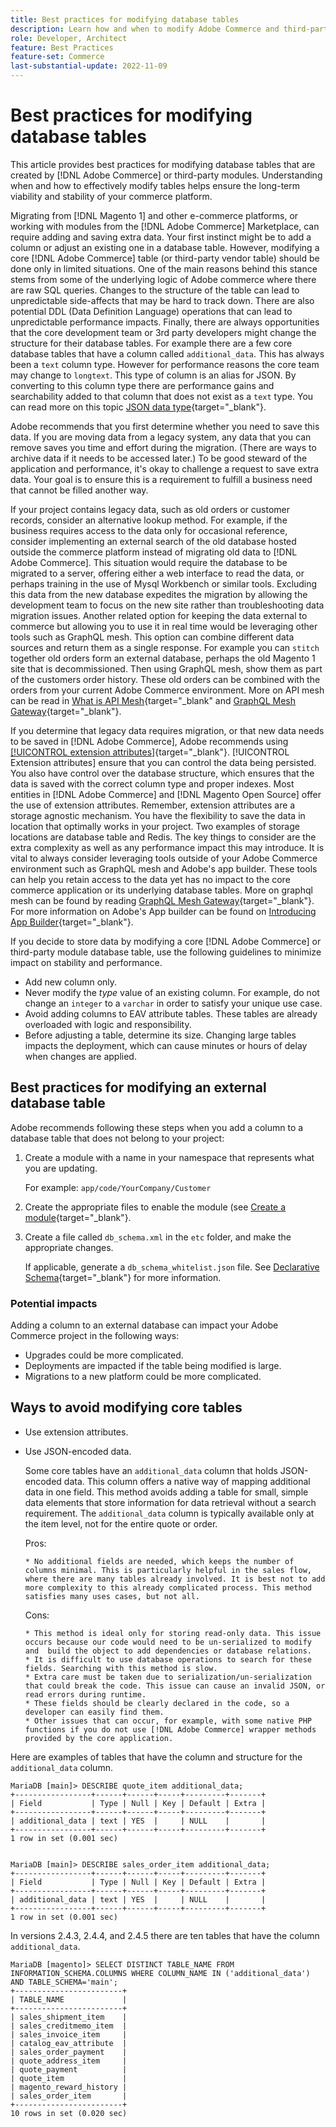 ```yaml
---
title: Best practices for modifying database tables
description: Learn how and when to modify Adobe Commerce and third-party database tables.
role: Developer, Architect
feature: Best Practices
feature-set: Commerce
last-substantial-update: 2022-11-09
---
```

# Best practices for modifying database tables 

This article provides best practices for modifying database tables that are created by [!DNL Adobe Commerce] or third-party modules. Understanding when and how to effectively modify tables helps ensure the long-term viability and stability of your commerce platform.

Migrating from [!DNL Magento 1] and other e-commerce platforms, or working with modules from the [!DNL Adobe Commerce] Marketplace, can require adding and saving extra data. Your first instinct might be to add a column or adjust an existing one in a database table. However, modifying a core [!DNL Adobe Commerce] table (or third-party vendor table) should be done only in limited situations.  One of the main reasons behind this stance stems from some of the underlying logic of Adobe commerce where there are raw SQL queries.  Changes to the structure of the table can lead to unpredictable side-affects that may be hard to track down.  There are also potential DDL (Data Definition Language) operations that can lead to unpredictable performance impacts.  Finally, there are always opportunities that the core development team or 3rd party developers might change the structure for their database tables.  For example there are a few core database tables that have a column called `additional_data`.  This has always been a `text` column type. However for performance reasons the core team may change to `longtext`. This type of column is an alias for JSON. By converting to this column type there are performance gains and searchability added to that column that does not exist as a `text` type. You can read more on this topic [JSON data type](https://mariadb.com/kb/en/json-data-type/){target="_blank"}.

Adobe recommends that you first determine whether you need to save this data. If you are moving data from a legacy system, any data that you can remove saves you time and effort during the migration. (There are ways to archive data if it needs to be accessed later.) To be good steward of the application and performance, it's okay to challenge a request to save extra data. Your goal is to ensure this is a requirement to fulfill a business need that cannot be filled another way.

If your project contains legacy data, such as old orders or customer records, consider an alternative lookup method. For example, if the business requires access to the data only for occasional reference, consider implementing an external search of the old database hosted outside the commerce platform instead of migrating old data to [!DNL Adobe Commerce]. This situation would require the database to be migrated to a server, offering either a web interface to read the data, or perhaps training in the use of Mysql Workbench or similar tools. Excluding this data from the new database expedites the migration by allowing the development team to focus on the new site rather than troubleshooting data migration issues.  Another related option for keeping the data external to commerce but allowing you to use it in real time would be leveraging other tools such as GraphQL mesh.  This option can combine different data sources and return them as a single response.  For example you can `stitch` together old orders form an external database, perhaps the old Magento 1 site that is decommissioned.  Then using GraphQL mesh, show them as part of the customers order history.  These old orders can be combined with the orders from your current Adobe Commerce environment.   More on API mesh can be read in [What is API Mesh](https://developer.adobe.com/graphql-mesh-gateway/gateway/overview/){target="_blank" and [GraphQL Mesh Gateway](https://developer.adobe.com/graphql-mesh-gateway/){target="_blank"}.

If you determine that legacy data requires migration, or that new data needs to be saved in [!DNL Adobe Commerce], Adobe recommends using [[!UICONTROL extension attributes]](https://developer.adobe.com/commerce/php/development/components/add-attributes/){target="_blank"}. [!UICONTROL Extension attributes] ensure that you can control the data being persisted. You also have control over the database structure, which ensures that the data is saved with the correct column type and proper indexes. Most entities in [!DNL Adobe Commerce] and [!DNL Magento Open Source] offer the use of extension attributes.  Remember, extension attributes are a storage agnostic mechanism.  You have the flexibility to save the data in location that optimally works in your project.  Two examples of storage locations are database table and Redis.  The key things to consider are the extra complexity as well as any performance impact this may introduce. It is vital to always consider leveraging tools outside of your Adobe Commerce environment such as GraphQL mesh and Adobe's app builder.  These tools can help you retain access to the data yet has no impact to the core commerce application or its underlying database tables. More on graphql mesh can be found by reading [GraphQL Mesh Gateway](https://developer.adobe.com/graphql-mesh-gateway/){target="_blank"}.  For more information on Adobe's App builder can be found on [Introducing App Builder](https://experienceleague.adobe.com/docs/adobe-developers-live-events/events/2021/oct2021/introduction-app-builder.html?lang=en){target="_blank"}.

If you decide to store data by modifying a core [!DNL Adobe Commerce] or third-party module database table, use the following guidelines to minimize impact on stability and performance.

* Add new column only.
* Never modify the _type_ value of an existing column.  For example, do not change an `integer` to a `varchar` in order to satisfy your unique use case.
* Avoid adding columns to EAV attribute tables. These tables are already overloaded with logic and responsibility.
* Before adjusting a table, determine its size. Changing large tables impacts the deployment, which can cause minutes or hours of delay when changes are applied.

## Best practices for modifying an external database table

Adobe recommends following these steps when you add a column to a database table that does not belong to your project:

1. Create a module with a name in your namespace that represents what you are updating. 

   For example: `app/code/YourCompany/Customer`

1. Create the appropriate files to enable the module (see [Create a module](https://experienceleague.adobe.com/docs/commerce-learn/tutorials/backend-development/create-module.html){target="_blank"}.

1. Create a file called `db_schema.xml` in the `etc` folder, and make the appropriate changes. 

    If applicable, generate a `db_schema_whitelist.json` file. See [Declarative Schema](https://developer.adobe.com/commerce/php/development/components/declarative-schema/configuration/){target="_blank"} for more information.

### Potential impacts

Adding a column to an external database can impact your Adobe Commerce project in the following ways:

* Upgrades could be more complicated.
* Deployments are impacted if the table being modified is large.
* Migrations to a new platform could be more complicated.

## Ways to avoid modifying core tables

* Use extension attributes.
* Use JSON-encoded data. 
    
    Some core tables have an `additional_data` column that holds JSON-encoded data. This column offers a native way of mapping additional data in one field. This method avoids adding a table for small, simple data elements that store information for data retrieval without a search requirement. The `additional_data` column is typically available only at the item level, not for the entire quote or order.
    
    Pros: 
    
      * No additional fields are needed, which keeps the number of columns minimal. This is particularly helpful in the sales flow, where there are many tables already involved. It is best not to add more complexity to this already complicated process. This method satisfies many uses cases, but not all.
    
    Cons: 

      * This method is ideal only for storing read-only data. This issue occurs because our code would need to be un-serialized to modify and  build the object to add dependencies or database relations.
      * It is difficult to use database operations to search for these fields. Searching with this method is slow. 
      * Extra care must be taken due to serialization/un-serialization that could break the code. This issue can cause an invalid JSON, or read errors during runtime. 
      * These fields should be clearly declared in the code, so a developer can easily find them.
      * Other issues that can occur, for example, with some native PHP functions if you do not use [!DNL Adobe Commerce] wrapper methods provided by the core application. 

Here are examples of tables that have the column and structure for the `additional_data` column.

```mysql
MariaDB [main]> DESCRIBE quote_item additional_data;
+-----------------+------+------+-----+---------+-------+
| Field           | Type | Null | Key | Default | Extra |
+-----------------+------+------+-----+---------+-------+
| additional_data | text | YES  |     | NULL    |       |
+-----------------+------+------+-----+---------+-------+
1 row in set (0.001 sec)


MariaDB [main]> DESCRIBE sales_order_item additional_data;
+-----------------+------+------+-----+---------+-------+
| Field           | Type | Null | Key | Default | Extra |
+-----------------+------+------+-----+---------+-------+
| additional_data | text | YES  |     | NULL    |       |
+-----------------+------+------+-----+---------+-------+
1 row in set (0.001 sec)

```

In versions 2.4.3, 2.4.4, and 2.4.5 there are ten tables that have the column `additional_data`.

```mysql
MariaDB [magento]> SELECT DISTINCT TABLE_NAME FROM INFORMATION_SCHEMA.COLUMNS WHERE COLUMN_NAME IN ('additional_data') AND TABLE_SCHEMA='main';
+------------------------+
| TABLE_NAME             |
+------------------------+
| sales_shipment_item    |
| sales_creditmemo_item  |
| sales_invoice_item     |
| catalog_eav_attribute  |
| sales_order_payment    |
| quote_address_item     |
| quote_payment          |
| quote_item             |
| magento_reward_history |
| sales_order_item       |
+------------------------+
10 rows in set (0.020 sec)
```
